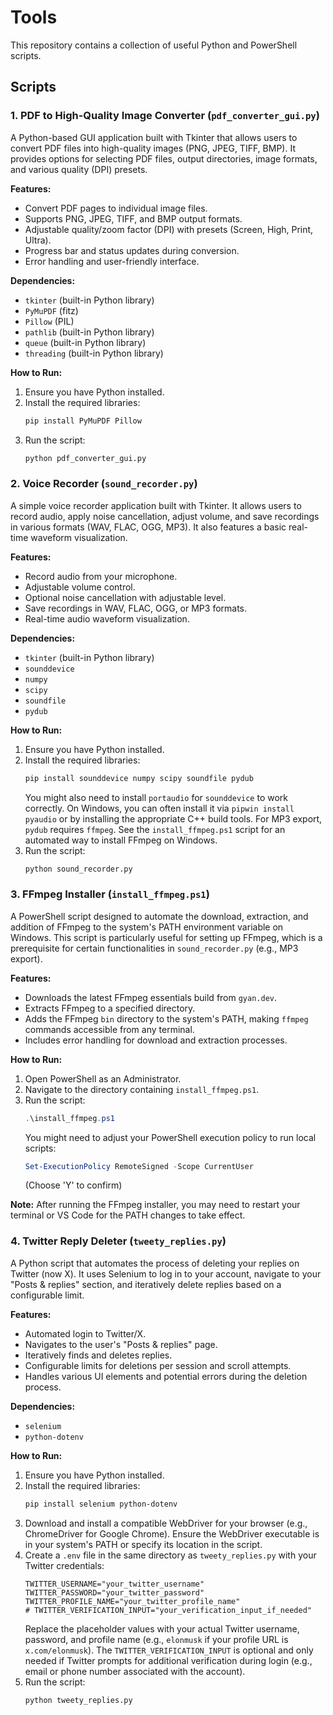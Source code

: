 # Tools

This repository contains a collection of useful Python and PowerShell scripts.

## Scripts

### 1. PDF to High-Quality Image Converter (`pdf_converter_gui.py`)

A Python-based GUI application built with Tkinter that allows users to convert PDF files into high-quality images (PNG, JPEG, TIFF, BMP). It provides options for selecting PDF files, output directories, image formats, and various quality (DPI) presets.

**Features:**
- Convert PDF pages to individual image files.
- Supports PNG, JPEG, TIFF, and BMP output formats.
- Adjustable quality/zoom factor (DPI) with presets (Screen, High, Print, Ultra).
- Progress bar and status updates during conversion.
- Error handling and user-friendly interface.

**Dependencies:**
- `tkinter` (built-in Python library)
- `PyMuPDF` (fitz)
- `Pillow` (PIL)
- `pathlib` (built-in Python library)
- `queue` (built-in Python library)
- `threading` (built-in Python library)

**How to Run:**
1. Ensure you have Python installed.
2. Install the required libraries:
   ```bash
   pip install PyMuPDF Pillow
   ```
3. Run the script:
   ```bash
   python pdf_converter_gui.py
   ```

### 2. Voice Recorder (`sound_recorder.py`)

A simple voice recorder application built with Tkinter. It allows users to record audio, apply noise cancellation, adjust volume, and save recordings in various formats (WAV, FLAC, OGG, MP3). It also features a basic real-time waveform visualization.

**Features:**
- Record audio from your microphone.
- Adjustable volume control.
- Optional noise cancellation with adjustable level.
- Save recordings in WAV, FLAC, OGG, or MP3 formats.
- Real-time audio waveform visualization.

**Dependencies:**
- `tkinter` (built-in Python library)
- `sounddevice`
- `numpy`
- `scipy`
- `soundfile`
- `pydub`

**How to Run:**
1. Ensure you have Python installed.
2. Install the required libraries:
   ```bash
   pip install sounddevice numpy scipy soundfile pydub
   ```
   You might also need to install `portaudio` for `sounddevice` to work correctly. On Windows, you can often install it via `pipwin install pyaudio` or by installing the appropriate C++ build tools.
   For MP3 export, `pydub` requires `ffmpeg`. See the `install_ffmpeg.ps1` script for an automated way to install FFmpeg on Windows.
3. Run the script:
   ```bash
   python sound_recorder.py
   ```

### 3. FFmpeg Installer (`install_ffmpeg.ps1`)

A PowerShell script designed to automate the download, extraction, and addition of FFmpeg to the system's PATH environment variable on Windows. This script is particularly useful for setting up FFmpeg, which is a prerequisite for certain functionalities in `sound_recorder.py` (e.g., MP3 export).

**Features:**
- Downloads the latest FFmpeg essentials build from `gyan.dev`.
- Extracts FFmpeg to a specified directory.
- Adds the FFmpeg `bin` directory to the system's PATH, making `ffmpeg` commands accessible from any terminal.
- Includes error handling for download and extraction processes.

**How to Run:**
1. Open PowerShell as an Administrator.
2. Navigate to the directory containing `install_ffmpeg.ps1`.
3. Run the script:
   ```powershell
   .\install_ffmpeg.ps1
   ```
   You might need to adjust your PowerShell execution policy to run local scripts:
   ```powershell
   Set-ExecutionPolicy RemoteSigned -Scope CurrentUser
   ```
   (Choose 'Y' to confirm)

**Note:** After running the FFmpeg installer, you may need to restart your terminal or VS Code for the PATH changes to take effect.

### 4. Twitter Reply Deleter (`tweety_replies.py`)

A Python script that automates the process of deleting your replies on Twitter (now X). It uses Selenium to log in to your account, navigate to your "Posts & replies" section, and iteratively delete replies based on a configurable limit.

**Features:**
- Automated login to Twitter/X.
- Navigates to the user's "Posts & replies" page.
- Iteratively finds and deletes replies.
- Configurable limits for deletions per session and scroll attempts.
- Handles various UI elements and potential errors during the deletion process.

**Dependencies:**
- `selenium`
- `python-dotenv`

**How to Run:**
1. Ensure you have Python installed.
2. Install the required libraries:
   ```bash
   pip install selenium python-dotenv
   ```
3. Download and install a compatible WebDriver for your browser (e.g., ChromeDriver for Google Chrome). Ensure the WebDriver executable is in your system's PATH or specify its location in the script.
4. Create a `.env` file in the same directory as `tweety_replies.py` with your Twitter credentials:
   ```
   TWITTER_USERNAME="your_twitter_username"
   TWITTER_PASSWORD="your_twitter_password"
   TWITTER_PROFILE_NAME="your_twitter_profile_name"
   # TWITTER_VERIFICATION_INPUT="your_verification_input_if_needed"
   ```
   Replace the placeholder values with your actual Twitter username, password, and profile name (e.g., `elonmusk` if your profile URL is `x.com/elonmusk`). The `TWITTER_VERIFICATION_INPUT` is optional and only needed if Twitter prompts for additional verification during login (e.g., email or phone number associated with the account).
5. Run the script:
   ```bash
   python tweety_replies.py
   ```
</content>
